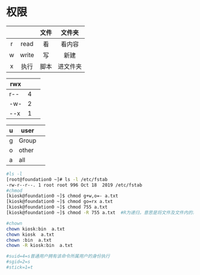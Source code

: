 # 权限

|      |       | 文件 |  文件夹  |
| :--: | :---: | :--: | :------: |
|  r   | read  |  看  |  看内容  |
|  w   | write |  写  |   新建   |
|  x   | 执行  | 脚本 | 进文件夹 |

| rwx  |      |      |
| ---- | ---- | ---- |
| r--  | 4    |      |
| -w-  | 2    |      |
| --x  | 1    |      |

| u    | user  |      |
| ---- | ----- | ---- |
| g    | Group |      |
| o    | other |      |
| a    | all   |      |



```bash
#ls -l
[root@foundation0 ~]# ls -l /etc/fstab 
-rw-r--r--. 1 root root 996 Oct 18  2019 /etc/fstab
#chmod 
[kiosk@foundation0 ~]$ chmod g+w,o=- a.txt 
[kiosk@foundation0 ~]$ chmod go=rx a.txt 
[kiosk@foundation0 ~]$ chmod 755 a.txt 
[kiosk@foundation0 ~]$ chmod -R 755 a.txt  #R为递归，意思是将文件及文件内的东西权限全部改为755

#chown
chown kiosk:bin  a.txt
chown kiosk  a.txt
chown :bin  a.txt
chown -R kiosk:bin  a.txt

#suid=4=s普通用户拥有该命令所属用户的身份执行
#sgid=2=s
#stick=1=t
```

